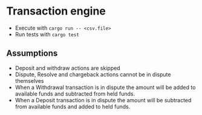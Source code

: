# Transaction engine

- Execute with `cargo run -- <csv.file>`
- Run tests with `cargo test`

## Assumptions
- Deposit and withdraw actions are skipped
- Dispute, Resolve and chargeback actions cannot be in dispute themselves
- When a Withdrawal transaction is in dispute the amount will be added to available funds and subtracted from held funds.
- When a Deposit transaction is in dispute the amount will be subtracted from available funds and added to held funds.
